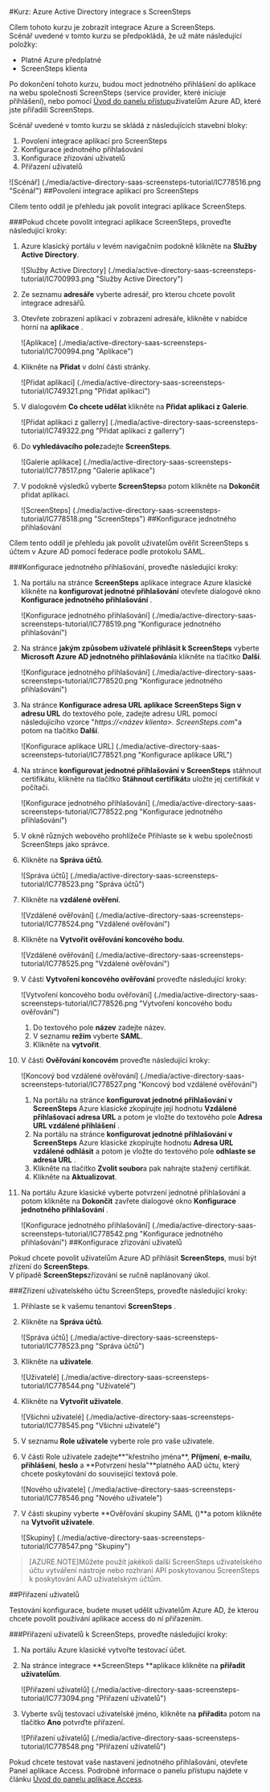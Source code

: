 <properties 
    pageTitle="Kurz: Azure Active Directory integrace s ScreenSteps | Microsoft Azure" 
    description="Naučte se používat ScreenSteps s Azure Active Directory povolit jednotné přihlašování, automatizované zřizování a další!" 
    services="active-directory" 
    authors="jeevansd"  
    documentationCenter="na" 
    manager="femila"/>
<tags 
    ms.service="active-directory" 
    ms.devlang="na" 
    ms.topic="article" 
    ms.tgt_pltfrm="na" 
    ms.workload="identity" 
    ms.date="09/26/2016" 
    ms.author="jeedes" />

#<a name="tutorial-azure-active-directory-integration-with-screensteps"></a>Kurz: Azure Active Directory integrace s ScreenSteps
  
Cílem tohoto kurzu je zobrazit integrace Azure a ScreenSteps.  
Scénář uvedené v tomto kurzu se předpokládá, že už máte následující položky:

-   Platné Azure předplatné
-   ScreenSteps klienta
  
Po dokončení tohoto kurzu, budou moct jednotného přihlášení do aplikace na webu společnosti ScreenSteps (service provider, které iniciuje přihlášení), nebo pomocí [Úvod do panelu přístup](active-directory-saas-access-panel-introduction.md)uživatelům Azure AD, které jste přiřadili ScreenSteps.
  
Scénář uvedené v tomto kurzu se skládá z následujících stavební bloky:

1.  Povolení integrace aplikací pro ScreenSteps
2.  Konfigurace jednotného přihlašování
3.  Konfigurace zřizování uživatelů
4.  Přiřazení uživatelů

![Scénář] (./media/active-directory-saas-screensteps-tutorial/IC778516.png "Scénář")
##<a name="enabling-the-application-integration-for-screensteps"></a>Povolení integrace aplikací pro ScreenSteps
  
Cílem tento oddíl je přehledu jak povolit integraci aplikace ScreenSteps.

###<a name="to-enable-the-application-integration-for-screensteps-perform-the-following-steps"></a>Pokud chcete povolit integraci aplikace ScreenSteps, proveďte následující kroky:

1.  Azure klasický portálu v levém navigačním podokně klikněte na **Služby Active Directory**.

    ![Služby Active Directory] (./media/active-directory-saas-screensteps-tutorial/IC700993.png "Služby Active Directory")

2.  Ze seznamu **adresáře** vyberte adresář, pro kterou chcete povolit integrace adresářů.

3.  Otevřete zobrazení aplikací v zobrazení adresáře, klikněte v nabídce horní na **aplikace** .

    ![Aplikace] (./media/active-directory-saas-screensteps-tutorial/IC700994.png "Aplikace")

4.  Klikněte na **Přidat** v dolní části stránky.

    ![Přidat aplikaci] (./media/active-directory-saas-screensteps-tutorial/IC749321.png "Přidat aplikaci")

5.  V dialogovém **Co chcete udělat** klikněte na **Přidat aplikaci z Galerie**.

    ![Přidat aplikaci z gallerry] (./media/active-directory-saas-screensteps-tutorial/IC749322.png "Přidat aplikaci z gallerry")

6.  Do **vyhledávacího pole**zadejte **ScreenSteps**.

    ![Galerie aplikace] (./media/active-directory-saas-screensteps-tutorial/IC778517.png "Galerie aplikace")

7.  V podokně výsledků vyberte **ScreenSteps**a potom klikněte na **Dokončit** přidat aplikaci.

    ![ScreenSteps] (./media/active-directory-saas-screensteps-tutorial/IC778518.png "ScreenSteps")
##<a name="configuring-single-sign-on"></a>Konfigurace jednotného přihlašování
  
Cílem tento oddíl je přehledu jak povolit uživatelům ověřit ScreenSteps s účtem v Azure AD pomocí federace podle protokolu SAML.

###<a name="to-configure-single-sign-on-perform-the-following-steps"></a>Konfigurace jednotného přihlašování, proveďte následující kroky:

1.  Na portálu na stránce **ScreenSteps** aplikace integrace Azure klasické klikněte na **konfigurovat jednotné přihlašování** otevřete dialogové okno **Konfigurace jednotného přihlašování** .

    ![Konfigurace jednotného přihlašování] (./media/active-directory-saas-screensteps-tutorial/IC778519.png "Konfigurace jednotného přihlašování")

2.  Na stránce **jakým způsobem uživatelé přihlásit k ScreenSteps** vyberte **Microsoft Azure AD jednotného přihlašování**a klikněte na tlačítko **Další**.

    ![Konfigurace jednotného přihlašování] (./media/active-directory-saas-screensteps-tutorial/IC778520.png "Konfigurace jednotného přihlašování")

3.  Na stránce **Konfigurace adresa URL aplikace** **ScreenSteps Sign v adresu URL** do textového pole, zadejte adresu URL pomocí následujícího vzorce "*https://\<název klienta\>. ScreenSteps.com*"a potom na tlačítko **Další**.

    ![Konfigurace aplikace URL] (./media/active-directory-saas-screensteps-tutorial/IC778521.png "Konfigurace aplikace URL")

4.  Na stránce **konfigurovat jednotné přihlašování v ScreenSteps** stáhnout certifikátu, klikněte na tlačítko **Stáhnout certifikát**a uložte jej certifikát v počítači.

    ![Konfigurace jednotného přihlašování] (./media/active-directory-saas-screensteps-tutorial/IC778522.png "Konfigurace jednotného přihlašování")

5.  V okně různých webového prohlížeče Přihlaste se k webu společnosti ScreenSteps jako správce.

6.  Klikněte na **Správa účtů**.

    ![Správa účtů] (./media/active-directory-saas-screensteps-tutorial/IC778523.png "Správa účtů")

7.  Klikněte na **vzdálené ověření**.

    ![Vzdálené ověřování] (./media/active-directory-saas-screensteps-tutorial/IC778524.png "Vzdálené ověřování")

8.  Klikněte na **Vytvořit ověřování koncového bodu**.

    ![Vzdálené ověřování] (./media/active-directory-saas-screensteps-tutorial/IC778525.png "Vzdálené ověřování")

9.  V části **Vytvoření koncového ověřování** proveďte následující kroky:

    ![Vytvoření koncového bodu ověřování] (./media/active-directory-saas-screensteps-tutorial/IC778526.png "Vytvoření koncového bodu ověřování")

    1.  Do textového pole **název** zadejte název.
    2.  V seznamu **režim** vyberte **SAML**.
    3.  Klikněte na **vytvořit**.

10. V části **Ověřování koncovém** proveďte následující kroky:

    ![Koncový bod vzdálené ověřování] (./media/active-directory-saas-screensteps-tutorial/IC778527.png "Koncový bod vzdálené ověřování")

    1.  Na portálu na stránce **konfigurovat jednotné přihlašování v ScreenSteps** Azure klasické zkopírujte její hodnotu **Vzdálené přihlašovací adresa URL** a potom je vložte do textového pole **Adresa URL vzdálené přihlášení** .
    2.  Na portálu na stránce **konfigurovat jednotné přihlašování v ScreenSteps** Azure klasické zkopírujte hodnotu **Adresa URL vzdálené odhlásit** a potom je vložte do textového pole **odhlaste se adresa URL** .
    3.  Klikněte na tlačítko **Zvolit soubor**a pak nahrajte stažený certifikát.
    4.  Klikněte na **Aktualizovat**.

11. Na portálu Azure klasické vyberte potvrzení jednotné přihlašování a potom klikněte na **Dokončit** zavřete dialogové okno **Konfigurace jednotného přihlašování** .

    ![Konfigurace jednotného přihlašování] (./media/active-directory-saas-screensteps-tutorial/IC778542.png "Konfigurace jednotného přihlašování")
##<a name="configuring-user-provisioning"></a>Konfigurace zřizování uživatelů
  
Pokud chcete povolit uživatelům Azure AD přihlásit **ScreenSteps**, musí být zřízení do **ScreenSteps**.  
V případě **ScreenSteps**zřizování se ručně naplánovaný úkol.

###<a name="to-provision-a-user-account-to-screensteps-perform-the-following-steps"></a>Zřízení uživatelského účtu ScreenSteps, proveďte následující kroky:

1.  Přihlaste se k vašemu tenantovi **ScreenSteps** .

2.  Klikněte na **Správa účtů**.

    ![Správa účtů] (./media/active-directory-saas-screensteps-tutorial/IC778523.png "Správa účtů")

3.  Klikněte na **uživatele**.

    ![Uživatelé] (./media/active-directory-saas-screensteps-tutorial/IC778544.png "Uživatelé")

4.  Klikněte na **Vytvořit uživatele**.

    ![Všichni uživatelé] (./media/active-directory-saas-screensteps-tutorial/IC778545.png "Všichni uživatelé")

5.  V seznamu **Role uživatele** vyberte role pro vaše uživatele.

6.  V části Role uživatele zadejte**"křestního jména**, **Příjmení**, **e-mailu**, **přihlášení**, **heslo** a **Potvrzení hesla"**platného AAD účtu, který chcete poskytování do související textová pole.

    ![Nového uživatele] (./media/active-directory-saas-screensteps-tutorial/IC778546.png "Nového uživatele")

7.  V části skupiny vyberte **Ověřování skupiny SAML ()**a potom klikněte na **Vytvořit uživatele**.

    ![Skupiny] (./media/active-directory-saas-screensteps-tutorial/IC778547.png "Skupiny")

>[AZURE.NOTE]Můžete použít jakékoli další ScreenSteps uživatelského účtu vytváření nástroje nebo rozhraní API poskytovanou ScreenSteps k poskytování AAD uživatelským účtům.

##<a name="assigning-users"></a>Přiřazení uživatelů
  
Testování konfigurace, budete muset udělit uživatelům Azure AD, že kterou chcete povolit používání aplikace access do ní přiřazením.

###<a name="to-assign-users-to-screensteps-perform-the-following-steps"></a>Přiřazení uživatelů k ScreenSteps, proveďte následující kroky:

1.  Na portálu Azure klasické vytvořte testovací účet.

2.  Na stránce integrace **ScreenSteps **aplikace klikněte na **přiřadit uživatelům**.

    ![Přiřazení uživatelů] (./media/active-directory-saas-screensteps-tutorial/IC773094.png "Přiřazení uživatelů")

3.  Vyberte svůj testovací uživatelské jméno, klikněte na **přiřadit**a potom na tlačítko **Ano** potvrďte přiřazení.

    ![Přiřazení uživatelů] (./media/active-directory-saas-screensteps-tutorial/IC778548.png "Přiřazení uživatelů")
  
Pokud chcete testovat vaše nastavení jednotného přihlašování, otevřete Panel aplikace Access. Podrobné informace o panelu přístupu najdete v článku [Úvod do panelu aplikace Access](active-directory-saas-access-panel-introduction.md).